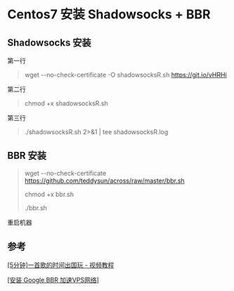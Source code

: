 # Centos7 安装 Shadowsocks + BBR



## Shadowsocks 安装



第一行

>  wget --no-check-certificate -O shadowsocksR.sh https://git.io/vHRHi

第二行

> chmod +x  shadowsocksR.sh

第三行

> ./shadowsocksR.sh 2>&1 | tee shadowsocksR.log



## BBR 安装

> wget --no-check-certificate https://github.com/teddysun/across/raw/master/bbr.sh
>
> chmod +x bbr.sh
>
> ./bbr.sh

重启机器





## 参考

[[5分钟]一首歌的时间出国玩 - 视频教程](https://www.bilibili.com/video/av32605250?from=search&seid=7300384500615215611)

[[安装 Google BBR 加速VPS网络]](https://www.cnblogs.com/Eason1024/p/8177665.html)

